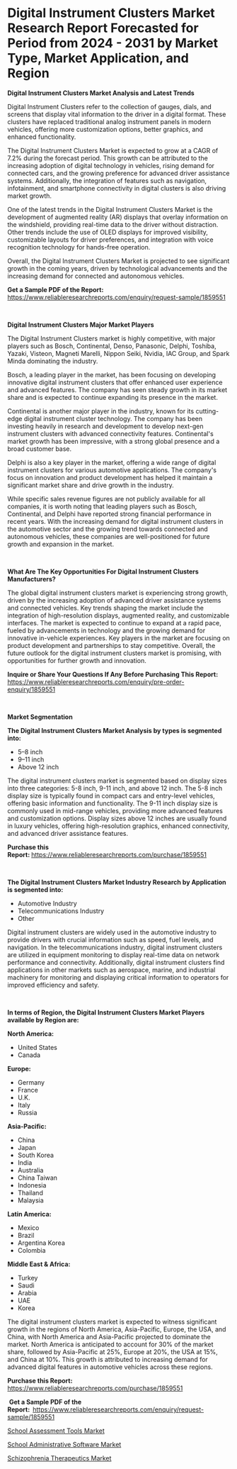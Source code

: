 <p><h1>Digital Instrument Clusters Market Research Report Forecasted for Period from 2024 -  2031 by Market Type, Market Application, and Region</h1></p><p><strong>Digital Instrument Clusters Market Analysis and Latest Trends</strong></p>
<p><p>Digital Instrument Clusters refer to the collection of gauges, dials, and screens that display vital information to the driver in a digital format. These clusters have replaced traditional analog instrument panels in modern vehicles, offering more customization options, better graphics, and enhanced functionality.</p><p>The Digital Instrument Clusters Market is expected to grow at a CAGR of 7.2% during the forecast period. This growth can be attributed to the increasing adoption of digital technology in vehicles, rising demand for connected cars, and the growing preference for advanced driver assistance systems. Additionally, the integration of features such as navigation, infotainment, and smartphone connectivity in digital clusters is also driving market growth.</p><p>One of the latest trends in the Digital Instrument Clusters Market is the development of augmented reality (AR) displays that overlay information on the windshield, providing real-time data to the driver without distraction. Other trends include the use of OLED displays for improved visibility, customizable layouts for driver preferences, and integration with voice recognition technology for hands-free operation.</p><p>Overall, the Digital Instrument Clusters Market is projected to see significant growth in the coming years, driven by technological advancements and the increasing demand for connected and autonomous vehicles.</p></p>
<p><strong>Get a Sample PDF of the Report:&nbsp;</strong> <a href="https://www.reliableresearchreports.com/enquiry/request-sample/1859551">https://www.reliableresearchreports.com/enquiry/request-sample/1859551</a></p>
<p>&nbsp;</p>
<p><strong>Digital Instrument Clusters Major Market Players</strong></p>
<p><p>The Digital Instrument Clusters market is highly competitive, with major players such as Bosch, Continental, Denso, Panasonic, Delphi, Toshiba, Yazaki, Visteon, Magneti Marelli, Nippon Seiki, Nvidia, IAC Group, and Spark Minda dominating the industry. </p><p>Bosch, a leading player in the market, has been focusing on developing innovative digital instrument clusters that offer enhanced user experience and advanced features. The company has seen steady growth in its market share and is expected to continue expanding its presence in the market.</p><p>Continental is another major player in the industry, known for its cutting-edge digital instrument cluster technology. The company has been investing heavily in research and development to develop next-gen instrument clusters with advanced connectivity features. Continental's market growth has been impressive, with a strong global presence and a broad customer base.</p><p>Delphi is also a key player in the market, offering a wide range of digital instrument clusters for various automotive applications. The company's focus on innovation and product development has helped it maintain a significant market share and drive growth in the industry.</p><p>While specific sales revenue figures are not publicly available for all companies, it is worth noting that leading players such as Bosch, Continental, and Delphi have reported strong financial performance in recent years. With the increasing demand for digital instrument clusters in the automotive sector and the growing trend towards connected and autonomous vehicles, these companies are well-positioned for future growth and expansion in the market.</p></p>
<p>&nbsp;</p>
<p><strong>What Are The Key Opportunities For Digital Instrument Clusters Manufacturers?</strong></p>
<p><p>The global digital instrument clusters market is experiencing strong growth, driven by the increasing adoption of advanced driver assistance systems and connected vehicles. Key trends shaping the market include the integration of high-resolution displays, augmented reality, and customizable interfaces. The market is expected to continue to expand at a rapid pace, fueled by advancements in technology and the growing demand for innovative in-vehicle experiences. Key players in the market are focusing on product development and partnerships to stay competitive. Overall, the future outlook for the digital instrument clusters market is promising, with opportunities for further growth and innovation.</p></p>
<p><strong>Inquire or Share Your Questions If Any Before Purchasing This Report:</strong> <a href="https://www.reliableresearchreports.com/enquiry/pre-order-enquiry/1859551">https://www.reliableresearchreports.com/enquiry/pre-order-enquiry/1859551</a></p>
<p>&nbsp;</p>
<p><strong>Market Segmentation</strong></p>
<p><strong>The Digital Instrument Clusters Market Analysis by types is segmented into:</strong></p>
<p><ul><li>5–8 inch</li><li>9–11 inch</li><li>Above 12 inch</li></ul></p>
<p><p>The digital instrument clusters market is segmented based on display sizes into three categories: 5-8 inch, 9-11 inch, and above 12 inch. The 5-8 inch display size is typically found in compact cars and entry-level vehicles, offering basic information and functionality. The 9-11 inch display size is commonly used in mid-range vehicles, providing more advanced features and customization options. Display sizes above 12 inches are usually found in luxury vehicles, offering high-resolution graphics, enhanced connectivity, and advanced driver assistance features.</p></p>
<p><strong>Purchase this Report:&nbsp;</strong><a href="https://www.reliableresearchreports.com/purchase/1859551">https://www.reliableresearchreports.com/purchase/1859551</a></p>
<p>&nbsp;</p>
<p><strong>The Digital Instrument Clusters Market Industry Research by Application is segmented into:</strong></p>
<p><ul><li>Automotive Industry</li><li>Telecommunications Industry</li><li>Other</li></ul></p>
<p><p>Digital instrument clusters are widely used in the automotive industry to provide drivers with crucial information such as speed, fuel levels, and navigation. In the telecommunications industry, digital instrument clusters are utilized in equipment monitoring to display real-time data on network performance and connectivity. Additionally, digital instrument clusters find applications in other markets such as aerospace, marine, and industrial machinery for monitoring and displaying critical information to operators for improved efficiency and safety.</p></p>
<p>&nbsp;</p>
<p><strong>In terms of Region, the Digital Instrument Clusters Market Players available by Region are:</strong></p>
<p>
    <p> <strong> North America: </strong>
        <ul>
            <li>United States</li>
            <li>Canada</li>
        </ul>
        </p> 
    <p> <strong> Europe: </strong>
        <ul>
            <li>Germany</li>
            <li>France</li>
            <li>U.K.</li>
            <li>Italy</li>
            <li>Russia</li>
        </ul>
        </p> 
    <p> <strong> Asia-Pacific: </strong>
        <ul>
            <li>China</li>
            <li>Japan</li>
            <li>South Korea</li>
            <li>India</li>
            <li>Australia</li>
            <li>China Taiwan</li>
            <li>Indonesia</li>
            <li>Thailand</li>
            <li>Malaysia</li>
        </ul>
        </p> 
    <p> <strong> Latin America: </strong>
        <ul>
            <li>Mexico</li>
            <li>Brazil</li>
            <li>Argentina Korea</li>
            <li>Colombia</li>
        </ul>
        </p> 
    <p> <strong> Middle East & Africa: </strong>
        <ul>
            <li>Turkey</li>
            <li>Saudi</li>
            <li>Arabia</li>
            <li>UAE</li>
            <li>Korea</li>
        </ul>
    </p>
    </p>
<p><p>The digital instrument clusters market is expected to witness significant growth in the regions of North America, Asia-Pacific, Europe, the USA, and China, with North America and Asia-Pacific projected to dominate the market. North America is anticipated to account for 30% of the market share, followed by Asia-Pacific at 25%, Europe at 20%, the USA at 15%, and China at 10%. This growth is attributed to increasing demand for advanced digital features in automotive vehicles across these regions.</p></p>
<p><strong>Purchase this Report: </strong><a href="https://www.reliableresearchreports.com/purchase/1859551">https://www.reliableresearchreports.com/purchase/1859551</a></p>
<p>&nbsp;<strong>Get a Sample PDF of the Report:&nbsp;&nbsp;</strong><a href="https://www.reliableresearchreports.com/enquiry/request-sample/1859551">https://www.reliableresearchreports.com/enquiry/request-sample/1859551</a></p>
<p><strong></strong></p>
<p><p><a href="https://view.publitas.com/reportprime-1/school-assessment-tools-market-size-share-trends-analysis-report-by-application-regional-outlook-competitive-strategies-and-segment-forecasts-2023-2030/">School Assessment Tools Market</a></p><p><a href="https://view.publitas.com/reportprime-1/school-administrative-software-market-size-2023-2030-global-industrial-analysis-key-geographical-regions-market-share-top-key-players-product-types-and-forecast-research-report/">School Administrative Software Market</a></p><p><a href="https://view.publitas.com/reportprime-1/schizophrenia-therapeutics-market-insights-market-players-and-forecast-till-2030/">Schizophrenia Therapeutics Market</a></p></p>